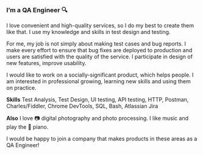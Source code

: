 ### I’m a QA Engineer 🔍

I love convenient and high-quality services, so I do my best to create them like that. I use my knowledge and skills in test design and testing.

For me, my job is not simply about making test cases and bug reports. I make every effort to ensure that bug fixes are deployed to production and users are satisfied with the quality of the service. I participate in design of new features, improve usability.

I would like to work on a socially-significant product, which helps people. I am interested in professional growing, learning new skills and using them on practice.

**Skills**
Test Analysis, Test Design, UI testing, API testing, HTTP, Postman, Charles/Fiddler, Chrome DevTools, SQL, Bash, Atlassian Jira

**Also**
I love 📷 digital photography and photo processing. I like music and play the 🎹 piano.

I would be happy to join a company that makes products in these areas as a QA Engineer!

<!--
**akostromina83/akostromina83** is a ✨ _special_ ✨ repository because its `README.md` (this file) appears on your GitHub profile.

Here are some ideas to get you started:

- 🔭 I’m currently working on ...
- 🌱 I’m currently learning ...
- 👯 I’m looking to collaborate on ...
- 🤔 I’m looking for help with ...
- 💬 Ask me about ...
- 📫 How to reach me: ...
- 😄 Pronouns: ...
- ⚡ Fun fact: ...
-->
